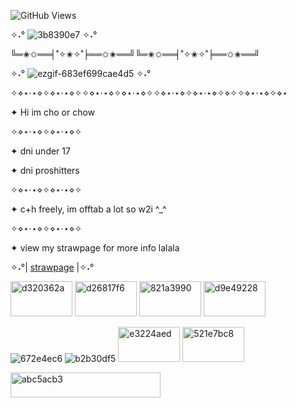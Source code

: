 ![GitHub Views](https://komarev.com/ghpvc/?username=cho707&color=9c3324)

✧˖° ![3b8390e7](https://github.com/user-attachments/assets/0e320a0d-79d2-4b0b-9023-c99d10342d1f) ✧˖°

 

╚═✬✩══╡˚✧✬✧˚╞══✩✬══╝╚═✬✩══╡˚✧✬✧˚╞══✩✬══╝

 ✧˖° ![ezgif-683ef699cae4d5](https://github.com/user-attachments/assets/e97e834d-0e02-46da-8921-b1b088622e4b)  ✧˖°

✧⋄⋆⋅⋆⋄✧⋄⋆⋅⋆⋄✧✧⋄⋆⋅⋆⋄✧⋄⋆⋅⋆⋄✧✧⋄⋆⋅⋆⋄✧⋄⋆⋅⋆⋄✧⋄✧✧⋄⋆⋅⋆⋄✧⋄⋆
  
 ✦ Hi im cho or chow 

  ✧⋄⋆⋅⋆⋄✧⋄⋆⋅⋆⋄✧

✦  dni under 17

✦ dni proshitters

✧⋄⋆⋅⋆⋄✧⋄⋆⋅⋆⋄✧

✦ c+h freely, im offtab a lot so w2i ^_^ 

✧⋄⋆⋅⋆⋄✧⋄⋆⋅⋆⋄✧
 
✦  view my strawpage for more info lalala 


✧˖°| [strawpage](https:/cho707.straw.page/) |✧˖°

<img width="99" height="56" alt="d320362a" src="https://github.com/user-attachments/assets/cf257b10-604c-469a-8943-bde342468045" /> <img width="99" height="56" alt="d26817f6" src="https://github.com/user-attachments/assets/d872651b-3796-40f9-b9d2-c366f8a12c95" /> <img width="99" height="56" alt="821a3990" src="https://github.com/user-attachments/assets/14f6f9e8-65d5-450c-a925-df62edbbc3a7" /> <img width="99" height="56" alt="d9e49228" src="https://github.com/user-attachments/assets/7bddd3ea-de64-4522-a102-2f42d2270b50" /> 

![672e4ec6](https://github.com/user-attachments/assets/aa7fa193-c8e0-4206-b5a7-5906ee105100)  ![b2b30df5](https://github.com/user-attachments/assets/23dd74b7-92d8-4faf-88bf-cb440614e2db) <img width="99" height="56" alt="e3224aed" src="https://github.com/user-attachments/assets/bfdb24fb-df26-4864-9407-c46ed98b6f5f" />
<img width="99" height="56" alt="521e7bc8" src="https://github.com/user-attachments/assets/c75071c7-df35-4568-af35-a6499e1a2b59" />




  
<img width="240" height="40" alt="abc5acb3" src="https://github.com/user-attachments/assets/c1ce411b-ac72-4fc9-8979-8d569dbf92af" /> 

